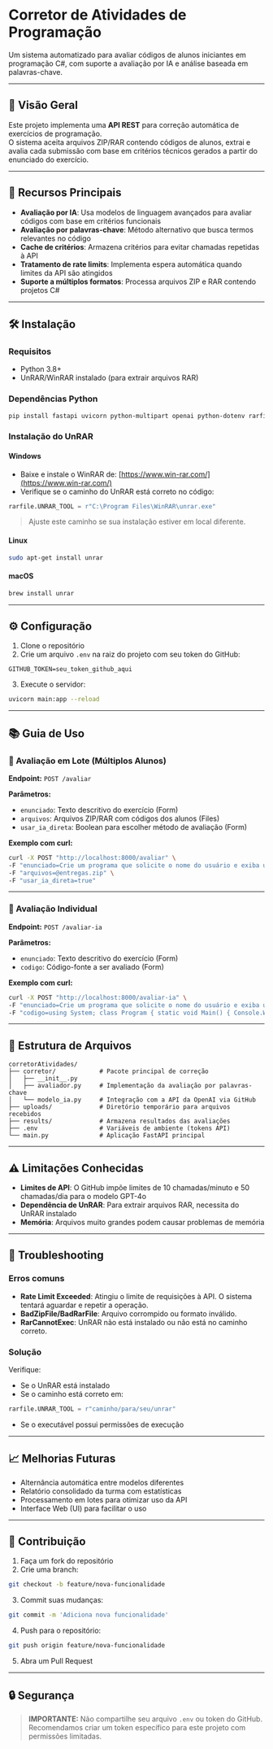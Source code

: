 # Corretor de Atividades de Programação

Um sistema automatizado para avaliar códigos de alunos iniciantes em programação C#, com suporte a avaliação por IA e análise baseada em palavras-chave.

---

## 🧭 Visão Geral

Este projeto implementa uma **API REST** para correção automática de exercícios de programação.  
O sistema aceita arquivos ZIP/RAR contendo códigos de alunos, extrai e avalia cada submissão com base em critérios técnicos gerados a partir do enunciado do exercício.

---

## 🚀 Recursos Principais

- **Avaliação por IA**: Usa modelos de linguagem avançados para avaliar códigos com base em critérios funcionais  
- **Avaliação por palavras-chave**: Método alternativo que busca termos relevantes no código  
- **Cache de critérios**: Armazena critérios para evitar chamadas repetidas à API  
- **Tratamento de rate limits**: Implementa espera automática quando limites da API são atingidos  
- **Suporte a múltiplos formatos**: Processa arquivos ZIP e RAR contendo projetos C#  

---

## 🛠️ Instalação

### Requisitos
- Python 3.8+
- UnRAR/WinRAR instalado (para extrair arquivos RAR)

### Dependências Python

```bash
pip install fastapi uvicorn python-multipart openai python-dotenv rarfile
````

### Instalação do UnRAR

#### Windows

* Baixe e instale o WinRAR de: [https://www.win-rar.com/](https://www.win-rar.com/)
* Verifique se o caminho do UnRAR está correto no código:

```python
rarfile.UNRAR_TOOL = r"C:\Program Files\WinRAR\unrar.exe"
```

> Ajuste este caminho se sua instalação estiver em local diferente.

#### Linux

```bash
sudo apt-get install unrar
```

#### macOS

```bash
brew install unrar
```

---

## ⚙️ Configuração

1. Clone o repositório
2. Crie um arquivo `.env` na raiz do projeto com seu token do GitHub:

```env
GITHUB_TOKEN=seu_token_github_aqui
```

3. Execute o servidor:

```bash
uvicorn main:app --reload
```

---

## 📚 Guia de Uso

### 🔄 Avaliação em Lote (Múltiplos Alunos)

**Endpoint:** `POST /avaliar`

**Parâmetros:**

* `enunciado`: Texto descritivo do exercício (Form)
* `arquivos`: Arquivos ZIP/RAR com códigos dos alunos (Files)
* `usar_ia_direta`: Boolean para escolher método de avaliação (Form)

**Exemplo com curl:**

```bash
curl -X POST "http://localhost:8000/avaliar" \
-F "enunciado=Crie um programa que solicite o nome do usuário e exiba uma saudação personalizada." \
-F "arquivos=@entregas.zip" \
-F "usar_ia_direta=true"
```

---

### 👤 Avaliação Individual

**Endpoint:** `POST /avaliar-ia`

**Parâmetros:**

* `enunciado`: Texto descritivo do exercício (Form)
* `codigo`: Código-fonte a ser avaliado (Form)

**Exemplo com curl:**

```bash
curl -X POST "http://localhost:8000/avaliar-ia" \
-F "enunciado=Crie um programa que solicite o nome do usuário e exiba uma saudação personalizada." \
-F "codigo=using System; class Program { static void Main() { Console.Write(\"Digite seu nome: \"); var nome = Console.ReadLine(); Console.WriteLine($\"Olá, {nome}!\"); } }"
```

---

## 📁 Estrutura de Arquivos

```
corretorAtividades/
├── corretor/            # Pacote principal de correção
│   ├── __init__.py
│   ├── avaliador.py     # Implementação da avaliação por palavras-chave
│   └── modelo_ia.py     # Integração com a API da OpenAI via GitHub
├── uploads/             # Diretório temporário para arquivos recebidos
├── results/             # Armazena resultados das avaliações
├── .env                 # Variáveis de ambiente (tokens API)
└── main.py              # Aplicação FastAPI principal
```

---

## ⚠️ Limitações Conhecidas

* **Limites de API**: O GitHub impõe limites de 10 chamadas/minuto e 50 chamadas/dia para o modelo GPT-4o
* **Dependência de UnRAR**: Para extrair arquivos RAR, necessita do UnRAR instalado
* **Memória**: Arquivos muito grandes podem causar problemas de memória

---

## 🧯 Troubleshooting

### Erros comuns

* **Rate Limit Exceeded**: Atingiu o limite de requisições à API. O sistema tentará aguardar e repetir a operação.
* **BadZipFile/BadRarFile**: Arquivo corrompido ou formato inválido.
* **RarCannotExec**: UnRAR não está instalado ou não está no caminho correto.

### Solução

Verifique:

* Se o UnRAR está instalado
* Se o caminho está correto em:

```python
rarfile.UNRAR_TOOL = r"caminho/para/seu/unrar"
```

* Se o executável possui permissões de execução

---

## 📈 Melhorias Futuras

* Alternância automática entre modelos diferentes
* Relatório consolidado da turma com estatísticas
* Processamento em lotes para otimizar uso da API
* Interface Web (UI) para facilitar o uso

---

## 🤝 Contribuição

1. Faça um fork do repositório
2. Crie uma branch:

```bash
git checkout -b feature/nova-funcionalidade
```

3. Commit suas mudanças:

```bash
git commit -m 'Adiciona nova funcionalidade'
```

4. Push para o repositório:

```bash
git push origin feature/nova-funcionalidade
```

5. Abra um Pull Request

---

## 🔒 Segurança

> **IMPORTANTE:**
> Não compartilhe seu arquivo `.env` ou token do GitHub.
> Recomendamos criar um token específico para este projeto com permissões limitadas.
